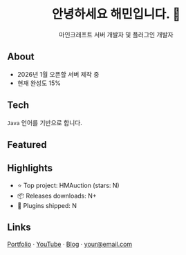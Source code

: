 <h1 align="center">안녕하세요 해민입니다. 👋</h1>
<p align="center">마인크래프트 서버 개발자 및 플러그인 개발자</p>

## About
- 2026년 1월 오픈할 서버 제작 중
- 현재 완성도 15%

## Tech
`Java` 언어를 기반으로 합니다.

## Featured

## Highlights
- ⭐ Top project: HMAuction (stars: N)
- 📦 Releases downloads: N+
- 🧩 Plugins shipped: N

## Links
[Portfolio](https://your-site) · [YouTube](https://youtube.com/@you) · [Blog](https://blog.example.com) · your@email.com
